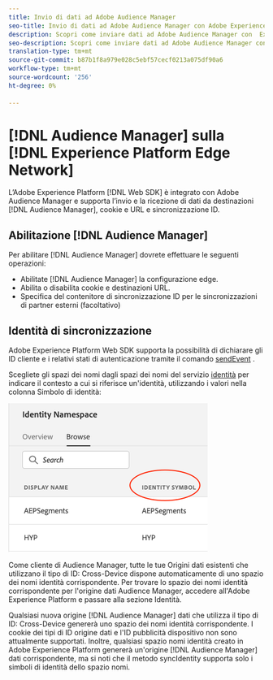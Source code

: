 ```yaml
---
title: Invio di dati ad Adobe Audience Manager
seo-title: Invio di dati ad Adobe Audience Manager con Adobe Experience Platform Web SDK
description: Scopri come inviare dati ad Adobe Audience Manager con  Experience Platform Web SDK
seo-description: Scopri come inviare dati ad Adobe Audience Manager con  Experience Platform Web SDK
translation-type: tm+mt
source-git-commit: b87b1f8a979e028c5ebf57cecf0213a075df90a6
workflow-type: tm+mt
source-wordcount: '256'
ht-degree: 0%

---
```



# [!DNL Audience Manager] sulla [!DNL Experience Platform Edge Network]

L’Adobe Experience Platform [!DNL Web SDK] è integrato con Adobe Audience Manager e supporta l’invio e la ricezione di dati da destinazioni [!DNL Audience Manager], cookie e URL e sincronizzazione ID.

## Abilitazione [!DNL Audience Manager]

Per abilitare [!DNL Audience Manager] dovrete effettuare le seguenti operazioni:

- Abilitate [!DNL Audience Manager] la configurazione [](../../fundamentals/edge-configuration.md)edge.
- Abilita o disabilita cookie e destinazioni URL.
- Specifica del contenitore di sincronizzazione ID per le sincronizzazioni di partner esterni (facoltativo)

## Identità di sincronizzazione

Adobe Experience Platform Web SDK supporta la possibilità di dichiarare gli ID cliente e i relativi stati di autenticazione tramite il comando [sendEvent](../../fundamentals/identity.md#syncing-identities) .

Scegliete gli spazi dei nomi dagli spazi dei nomi del servizio [identità](../../../identity/../identity-service/namespaces.md) per indicare il contesto a cui si riferisce un&#39;identità, utilizzando i valori nella colonna Simbolo di identità:

![Visualizzazione dell’interfaccia utente Spazi dei nomi](../../../assets/edge_namespaceUI_identity-symbol.png)

Come cliente di  Audience Manager, tutte le tue Origini dati esistenti che utilizzano il tipo di ID: Cross-Device dispone automaticamente di uno spazio dei nomi identità corrispondente. Per trovare lo spazio dei nomi identità corrispondente per l&#39;origine dati  Audience Manager, accedere all&#39;Adobe Experience Platform e passare alla sezione Identità.

Qualsiasi nuova origine [!DNL Audience Manager] dati che utilizza il tipo di ID: Cross-Device genererà uno spazio dei nomi identità corrispondente. I cookie dei tipi di ID origine dati e l&#39;ID pubblicità dispositivo non sono attualmente supportati. Inoltre, qualsiasi spazio nomi identità creato in Adobe Experience Platform genererà un&#39;origine [!DNL Audience Manager] dati corrispondente, ma si noti che il metodo syncIdentity supporta solo i simboli di identità dello spazio nomi.
